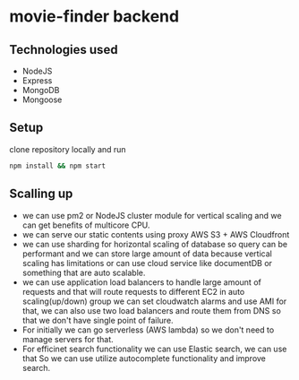 # movie-finder backend

## Technologies used 

- NodeJS
- Express
- MongoDB
- Mongoose

## Setup
 clone repository locally and run 

```bash
npm install && npm start
```

## Scalling up

- we can use pm2 or NodeJS  cluster module for vertical scaling and we can get benefits of multicore CPU.
- we can serve our static contents using proxy AWS S3 + AWS Cloudfront
- we can use sharding for horizontal scaling of database so query can be performant and we can store large amount of data because vertical scaling has limitations or can use cloud service like documentDB or something that are auto scalable.
- we can use application load balancers to handle large amount of requests and that will route requests to different EC2 in auto scaling(up/down) group we can set cloudwatch alarms and use AMI for that, we can also use two load balancers and route them from DNS so that we don't have single point of failure.
- For initially we can go serverless (AWS lambda) so we don't need to manage servers for that.
- For efficinet search functionality we can use Elastic search, we can use that So we can use utilize autocomplete functionality and improve search.
